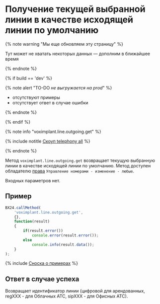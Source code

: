 # Получение текущей выбранной линии в качестве исходящей линии по умолчанию

{% note warning "Мы еще обновляем эту страницу" %}

Тут может не хватать некоторых данных — дополним в ближайшее время

{% endnote %}

{% if build == 'dev' %}

{% note alert "TO-DO _не выгружается на prod_" %}

- отсутствуют примеры
- отсутствует ответ в случае ошибки

{% endnote %}

{% endif %}

{% note info "voximplant.line.outgoing.get" %}

{% include notitle [Скоуп telephony all](../../_includes/scope-telephony-all.md) %}

{% endnote %}

Метод `voximplant.line.outgoing.get` возвращает текущую выбранную линии в качестве исходящей линии по умолчанию. Метод доступен обладателю [права](https://helpdesk.bitrix24.ru/open/18177766/) `Управление номерами - изменение - любые`.

Входных параметров нет.

## Пример

```js
BX24.callMethod(
    'voximplant.line.outgoing.get',
    {},
    function(result)
    {
        if(result.error())
            console.error(result.error());
        else
            console.info(result.data());
    }
);
```

{% include [Сноска о примерах](../../../../_includes/examples.md) %}

## Ответ в случае успеха

Возвращает идентификатор линии (цифровой для арендованных, regXXX - для Облачных АТС, sipXXX - для Офисных АТС).